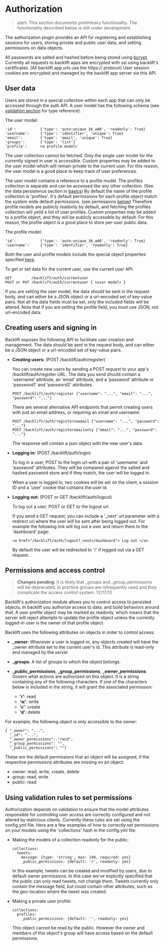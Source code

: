 # Authorization

>    alert: This section documents preliminary functionality. 
>    The functionality described below is still under development.

The authorization plugin provides an API for registering and establishing sessions for users, storing private and public user data, and setting permissions on data objects.

All passwords are salted and hashed before being stored using [bcrypt](http://bcrypt.sourceforge.net/). Currently all requests to backlift apps are encrypted with ssl using backlift's certificates. (All backlift app urls use the https:// protocol) User session cookies are encrypted and managed by the backlift app server via this API. 

## User data

Users are stored in a special collection within each app that can only be accessed through the auth API. A user model has the following schema (see [validation section](validation.html#validation-rule-reference) for type reference).

The user model:

    'id':           {'type': 'auto:unique_16_aA0', 'readonly': True}
    'username':     {'type': 'identifier', 'unique': True}
    'email':        {'type': 'email', 'unique': True}
    'groups':       {'type': 'list'}
    'profile':      <a profile model>

The user collection cannot be fetched. Only the single user model for the currently signed in user is accessible. Custom properties may be added to the user model which will remain private to the current user. For this reason, the user model is a good place to keep track of user preferences.

The user model contains a reference to a profile model. The profiles collection is separate and can be accessed like any other collection. (See the data persistence section in [basics](basics.html#data-persistence)) By default the name of the profile collection is 'profiles'. It's default permissions for each profile object match the system wide default permissions. (see permissions [below](#permissions-and-access-control)) Therefore profile models are publicly readonly by default, and fetching the profiles collection will yeild a list of user profiles. Custom properties may be added to a profile object, and they will be publicly accessible by default. For this reason, the profile object is a good place to store per-user public data.

The profile model:

    'id':           {'type': 'auto:unique_16_aA0', 'readonly': True}
    'username':     {'type': 'identifier', 'readonly': True}

Both the user and profile models include the special object properties specified [here](basics.html#special-object-attributes).

To get or set data for the current user, use the current user API:

    GET         /backlift/auth/currentuser 
    POST or PUT /backlift/auth/currentuser { <user model> }

If you are setting the user model, the data should be sent in the request body, and can either be a JSON object or a url-encoded set of key-value pairs. Not all the data fields must be set, only the included fields will be altered. Note that if you are setting the profile field, you must use JSON, not url-encoded data.

## Creating users and signing in

Backlift exposes the following API to facilitate user creation and management. The data should be sent in the request body, and can either be a JSON object or a url-encoded set of key-value pairs. 

*   **Creating users:** (POST /backlift/auth/register)

    You can create new users by sending a POST request to your app's /backlift/auth/register URL. The data you send should contain a 'username' attribute, an 'email' attribute, and a 'password' attribute or 'password1' and 'password2' attributes. 
        
        POST /backlift/auth/register {"username": "...", "email": "...", "password": "..."}

    There are several alternative API endpoints that permit creating users with just an email address, or requiring an email and username:

        POST /backlift/auth/registernoemail {"username": "...", "password": "..."}
        POST /backlift/auth/registeremailonly {"email": "...", "password": "..."}

    The response will contain a json object with the new user's data. 

*   **Logging in:** (POST /backlift/auth/login)

	To log in a user, POST to the login url with a pair of 'username' and 'password' attributes. They will be compared against the salted and hashed password store and if they match, the user will be logged in.

	When a user is logged in, two cookies will be set on the client, a session ID and a 'user' cookie that contains the user id.

*   **Logging out:** (POST or GET /backlift/auth/logout)

	To log out a user, POST or GET to the logout url.

	If you send a GET request, you can include a '_next' url parameter with a redirect url where the user will be sent after being logged out. For example the following link will log out a user and return them to the 'dashboard' page:

	    <a href="/backlift/auth/logout?_next=/dashboard"> Log out </a>

	By default the user will be redirected to '/' if logged out via a GET request.


## Permissions and access control

> **Changes pending**: It is likely that _groups and _group_permissions will be deprecated. In practice groups are infrequently used and they complicate the access control system. 12/17/12

Backlift's authorization module allows you to control access to persisted objects. In backlift you authorize access to data, and build behaviors around that. A user profile object may be marked as readonly, which means that the server will reject attempts to update the profile object unless the currently logged-in user is the owner of that profile object.

Backlift uses the following attributes on objects in order to control access:

*   **_owner**: Whenever a user is logged-in, any objects created will have the _owner attribute set to the current user's id. This attribute is read-only and managed by the server.

*   **_groups**: A list of groups to which the object belongs.

*   **_public_permissions**, **_group_permissions**, **_owner_permissions**: Govern what actions are authorized on this object. It is a string containing any of the following characters. If one of the characters below is included in the string, it will grant the associated permission:
    
    * **'r'**: read   
    * **'w'**: write   
    * **'c'**: create  
    * **'d'**: delete

For example, the following object is only accessible to the owner:

	{ "_owner": "...", 
	  "_id": "...", 
	  "_owner_permissions": "rwcd",
	  "_group_permissions": "",
	  "_public_permissions": ""}

These are the default permissions that an object will be assigned, if the respective permissions attributes are missing on an object:

* owner: read, write, create, delete
* group: read, write
* public: read


## Using validation rules to set permissions

Authorization depends on validation to ensure that the model attributes responsible for controlling user access are correctly configured and not altered by malicious clients. Currently these rules are set using the config.yml file. Here are a few examples of how to correctly set permissions on your models using the 'collections' hash in the config.yml file:

*   Making the models of a collection readonly for the public:

        collections:
          tweets:
            message: {type: 'string', max: 140, required: yes}
            _public_permissions: {default: 'r', readonly: yes}

    In this example, tweets can be created and modified by users, due to default owner permissions. In this case we've explicitly specified that the public can only read tweets, not change them. Tweets currently only contain the message field, but could contain other attributes, such as the geo-location where the tweet was created.

*   Making a private user profile:

        collections:
          profiles:
            _public_permissions: {default: '', readonly: yes}

    This object cannot be read by the public. However the owner and members of this object's group will have access based on the default permissions.


